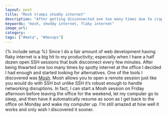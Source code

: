 ```yaml
---
layout: post
title: "Mosh trumps shoddy internet"
description: "After getting disconnected one too many times due to crappy internet service and losing my SSH sessions I discovered Mosh which makes remote development a lot easier."
keywords: "mosh, shoddy internet, flaky internet"
image_url:
category:
tags: ["#meta", "#devops"]
---
```

{% include setup %}
Since I do a fair amount of web development having flaky internet is a big hit to my productivity; especially when I have a half dozen open SSH sessions that bulk disconnect every few minutes. After being thwarted one too many times by spotty internet at the office I decided I had enough and started looking for alternatives. One of the tools I discovered was <a href="https://mosh.mit.edu/" target="_blank">Mosh</a>. Mosh allows you to open a remote session just like you would do with SSH but unlike SSH it’s robust enough to handle networking disruptions. In fact, I can start a Mosh session on Friday afternoon before leaving the office for the weekend, let my computer go to sleep, and then have it automatically resume as soon as I get back to the office on Monday and wake my computer up. I’m still amazed at how well it works and only wish I discovered it sooner.
